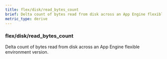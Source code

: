```yaml
---
title: flex/disk/read_bytes_count
brief: Delta count of bytes read from disk across an App Engine flexible environment version.
metric_type: derive
---
```

### flex/disk/read_bytes_count

Delta count of bytes read from disk across an App Engine flexible environment version.